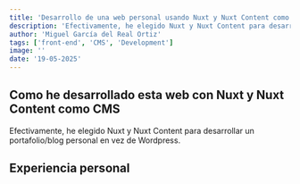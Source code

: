 ```yaml
---
title: 'Desarrollo de una web personal usando Nuxt y Nuxt Content como CMS'
description: 'Efectivamente, he elegido Nuxt y Nuxt Content para desarrollar un portafolio/blog personal en vez de Wordpress.'
author: 'Miguel García del Real Ortiz'
tags: ['front-end', 'CMS', 'Development']
image: ''
date: '19-05-2025'
---
```


## Como he desarrollado esta web con Nuxt y Nuxt Content como CMS
Efectivamente, he elegido Nuxt y Nuxt Content para desarrollar un portafolio/blog personal en vez de Wordpress.

## Experiencia personal